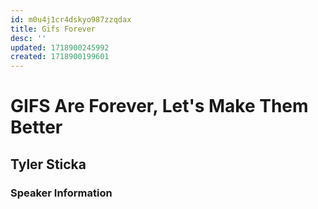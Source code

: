 ```yaml
---
id: m0u4j1cr4dskyo987zzqdax
title: Gifs Forever
desc: ''
updated: 1718900245992
created: 1718900199601
---
```


# GIFS Are Forever, Let's Make Them Better
## Tyler Sticka

### Speaker Information